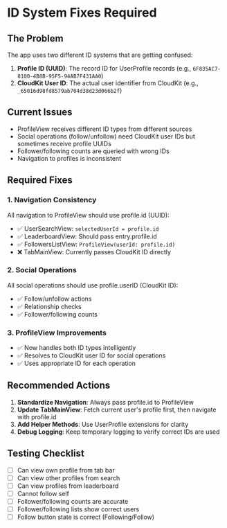 # ID System Fixes Required

## The Problem
The app uses two different ID systems that are getting confused:

1. **Profile ID (UUID)**: The record ID for UserProfile records (e.g., `6F835AC7-8100-4B8B-95F5-94AB7F431AA0`)
2. **CloudKit User ID**: The actual user identifier from CloudKit (e.g., `_65016d98fd8579ab704d38d23d066b2f`)

## Current Issues
- ProfileView receives different ID types from different sources
- Social operations (follow/unfollow) need CloudKit user IDs but sometimes receive profile UUIDs
- Follower/following counts are queried with wrong IDs
- Navigation to profiles is inconsistent

## Required Fixes

### 1. Navigation Consistency
All navigation to ProfileView should use profile.id (UUID):
- ✅ UserSearchView: `selectedUserId = profile.id`
- ✅ LeaderboardView: Should pass entry.profile.id
- ✅ FollowersListView: `ProfileView(userId: profile.id)`
- ❌ TabMainView: Currently passes CloudKit ID directly

### 2. Social Operations
All social operations should use profile.userID (CloudKit ID):
- ✅ Follow/unfollow actions
- ✅ Relationship checks
- ✅ Follower/following counts

### 3. ProfileView Improvements
- ✅ Now handles both ID types intelligently
- ✅ Resolves to CloudKit user ID for social operations
- ✅ Uses appropriate ID for each operation

## Recommended Actions

1. **Standardize Navigation**: Always pass profile.id to ProfileView
2. **Update TabMainView**: Fetch current user's profile first, then navigate with profile.id
3. **Add Helper Methods**: Use UserProfile extensions for clarity
4. **Debug Logging**: Keep temporary logging to verify correct IDs are used

## Testing Checklist
- [ ] Can view own profile from tab bar
- [ ] Can view other profiles from search
- [ ] Can view profiles from leaderboard
- [ ] Cannot follow self
- [ ] Follower/following counts are accurate
- [ ] Follower/following lists show correct users
- [ ] Follow button state is correct (Following/Follow)